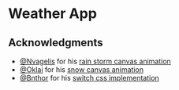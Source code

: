 # Weather App



## Acknowledgments
- [@Nvagelis](https://codepen.io/Nvagelis/details/yaQGAL) for his [rain storm canvas animation](https://codepen.io/Nvagelis/pen/yaQGAL?editors=0010) 
- [@Oklai](https://codepen.io/oklai) for his [snow canvas animation](https://codepen.io/oklai/pen/DvChG)
- [@Bnthor](https://codepen.io/bnthor) for his [switch css implementation](https://codepen.io/bnthor/pen/WQBNxO)